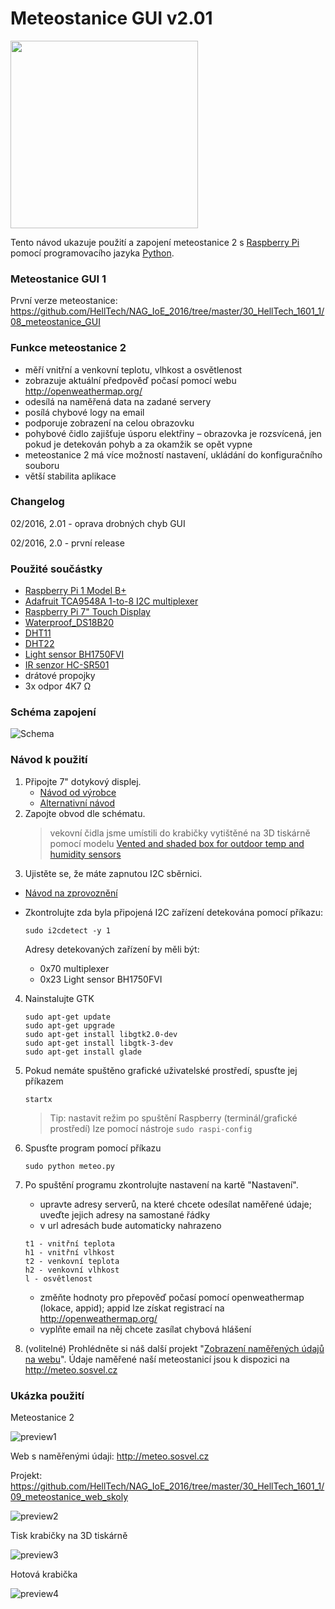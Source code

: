 # Meteostanice GUI v2.01

<img src="https://github.com/HellTech/NAG_IoE_2016/blob/master/30_HellTech_1602_1/08_Meteostanice_GUI_v2/image/preview.png" width="300" style="width:300px;" />

Tento návod ukazuje použití a zapojení meteostanice 2 s [Raspberry Pi](https://www.raspberrypi.org/) pomocí programovacího jazyka [Python](https://www.python.org/).

### Meteostanice GUI 1
První verze meteostanice: https://github.com/HellTech/NAG_IoE_2016/tree/master/30_HellTech_1601_1/08_meteostanice_GUI

### Funkce meteostanice 2
- měří vnitřní a venkovní teplotu, vlhkost a osvětlenost
- zobrazuje aktuální předpověď počasí pomocí webu http://openweathermap.org/
- odesílá na naměřená data na zadané servery
- posílá chybové logy na email
- podporuje zobrazení na celou obrazovku
- pohybové čidlo zajišťuje úsporu elektřiny – obrazovka je rozsvícená, jen pokud je detekován pohyb a za okamžik se opět vypne
- meteostanice 2 má více možností nastavení, ukládání do konfiguračního souboru
- větší stabilita aplikace

### Changelog
02/2016, 2.01 - oprava drobných chyb GUI

02/2016, 2.0 - první release

### Použité součástky
- [Raspberry Pi 1 Model B+](https://www.raspberrypi.org/products/model-b-plus/)
- [Adafruit TCA9548A 1-to-8 I2C multiplexer](https://learn.adafruit.com/adafruit-tca9548a-1-to-8-i2c-multiplexer-breakout/overview)
- [Raspberry Pi 7" Touch Display](https://www.raspberrypi.org/products/raspberry-pi-touch-display/)
- [Waterproof_DS18B20](https://www.adafruit.com/products/381)
- [DHT11](https://www.adafruit.com/product/386)
- [DHT22](https://www.adafruit.com/products/385)
- [Light sensor BH1750FVI](http://rohmfs.rohm.com/en/products/databook/datasheet/ic/sensor/light/bh1750fvi-e.pdf)
- [IR senzor HC-SR501](https://www.mpja.com/download/31227sc.pdf)
- drátové propojky
- 3x odpor 4K7 Ω

### Schéma zapojení

![Schema](https://github.com/HellTech/NAG_IoE_2016/blob/master/30_HellTech_1602_1/08_Meteostanice_GUI_v2/08_deska.png)


### Návod k použití
1. Připojte 7" dotykový displej.
   - [Návod od výrobce](https://www.raspberrypi.org/blog/the-eagerly-awaited-raspberry-pi-display/)
   - [Alternativní návod](https://www.element14.com/community/docs/DOC-78156/l/raspberry-pi-7-touchscreen-display)
2. Zapojte obvod dle schématu.
   > vekovní čidla jsme umístili do krabičky vytištěné na 3D tiskárně pomocí modelu [Vented and shaded box for outdoor temp and humidity sensors](http://www.thingiverse.com/thing:146132)
3. Ujistěte se, že máte zapnutou I2C sběrnici. 
 * [Návod na zprovoznění](https://github.com/HellTech/NAG_IoE_2016/tree/master/30_HellTech_1601_1/01_lcd_displej)
 * Zkontrolujte zda byla připojená I2C zařízení detekována pomocí příkazu:

   ```
   sudo i2cdetect -y 1
   ```
   Adresy detekovaných zařízení by měli být:
   - 0x70 multiplexer
   - 0x23 Light sensor BH1750FVI
4. Nainstalujte GTK

   ```
   sudo apt-get update
   sudo apt-get upgrade
   sudo apt-get install libgtk2.0-dev
   sudo apt-get install libgtk-3-dev
   sudo apt-get install glade
   ```
5. Pokud nemáte spuštěno grafické uživatelské prostředí, spusťte jej příkazem

   ```
   startx
   ```
   >Tip: nastavit režim po spuštění Raspberry (terminál/grafické prostředí) lze pomocí nástroje `sudo raspi-config`
6. Spusťte program pomocí příkazu

   ```
   sudo python meteo.py
   ```
7. Po spuštění programu zkontrolujte nastavení na kartě "Nastavení".
   - upravte adresy serverů, na které chcete odesílat naměřené údaje; uveďte jejich adresy na samostané řádky
   - v url adresách bude automaticky nahrazeno

   ```
   t1 - vnitřní teplota
   h1 - vnitřní vlhkost
   t2 - venkovní teplota
   h2 - venkovní vlhkost
   l - osvětlenost
   ```
   - změňte hodnoty pro přepověď počasí pomocí openweathermap (lokace, appid); appid lze získat registrací na http://openweathermap.org/ 
   - vyplňte email na něj chcete zasílat chybová hlášení
8. (volitelné) Prohlédněte si náš další projekt "[Zobrazení naměřených údajů na webu](https://github.com/HellTech/NAG_IoE_2016/tree/master/30_HellTech_1601_1/09_meteostanice_web_skoly)".
Údaje naměřené naší meteostanicí jsou k dispozici na http://meteo.sosvel.cz




### Ukázka použití

Meteostanice 2

![preview1](https://github.com/HellTech/NAG_IoE_2016/blob/master/30_HellTech_1602_1/08_Meteostanice_GUI_v2/image/preview.png)



Web s naměřenými údaji: http://meteo.sosvel.cz

Projekt: https://github.com/HellTech/NAG_IoE_2016/tree/master/30_HellTech_1601_1/09_meteostanice_web_skoly

![preview2](https://github.com/HellTech/NAG_IoE_2016/blob/master/30_HellTech_1602_1/08_Meteostanice_GUI_v2/image/preview2.png)



Tisk krabičky na 3D tiskárně

![preview3](https://github.com/HellTech/NAG_IoE_2016/blob/master/30_HellTech_1602_1/08_Meteostanice_GUI_v2/image/preview3.jpg)



Hotová krabička

![preview4](https://github.com/HellTech/NAG_IoE_2016/blob/master/30_HellTech_1602_1/08_Meteostanice_GUI_v2/image/preview4.jpg)
